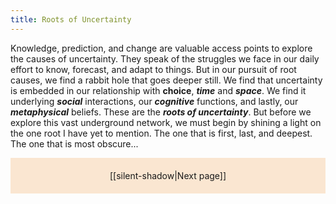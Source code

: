 ```yaml
---
title: Roots of Uncertainty
---
```

Knowledge, prediction, and change are valuable access points to explore the causes of uncertainty. They speak of the struggles we face in our daily effort to know, forecast, and adapt to things. But in our pursuit of root causes, we find a rabbit hole that goes deeper still. We find that uncertainty is embedded in our relationship with **choice**, ***time*** and ***space***. We find it underlying ***social*** interactions, our ***cognitive*** functions, and lastly, our ***metaphysical*** beliefs. These are the ***roots of uncertainty***.  But before we explore this vast underground network, we must begin by shining a light on the one root I have yet to mention. The one that is first, last, and deepest. The one that is most obscure... 


<p style="text-align: center; background-color: #fae6d1; padding: 20px">[[silent-shadow|Next page]]</p>
